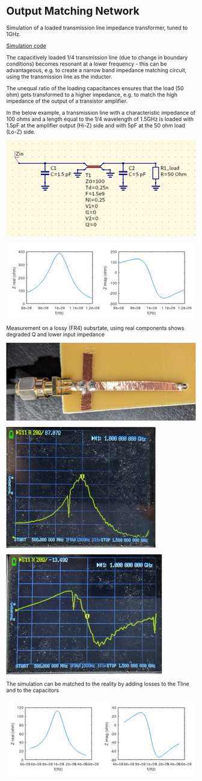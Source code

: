 # Output Matching Network

Simulation of a loaded transmission line impedance transformer, tuned to 1GHz.

[Simulation code](outputmatching.m)

The capacitively loaded 1/4 transmission line (due to change in boundary conditions) becomes resonant at a lower frequency - this can be advantageous, e.g. to create a narrow band impedance matching circuit, using the transmission line as the inductor.

The unequal ratio of the loading capacitances ensures that the load (50 ohm) gets transformed to a higher impedance, e.g. to match the high impedance of the output of a transistor amplifier.

In the below example, a transmission line with a characteristic impedance of 100 ohms and a length equal to the 1/4 wavelength of 1.5GHz is loaded with 1.5pF at the amplifier output (Hi-Z) side and with 5pF at the 50 ohm load (Lo-Z) side.

![image circ](circ.png)

![image plot](plot.png)


Measurement on a lossy (FR4) subsrtate, using real components shows degraded Q and lower input impedance

![image photo2](photo2.jpg)

![image real](realmeas.jpg)

![image imag](imagmeas.jpg)

The simulation can be matched to the reality by adding losses to the Tline and to the capacitors

![image loq](loq.png)


